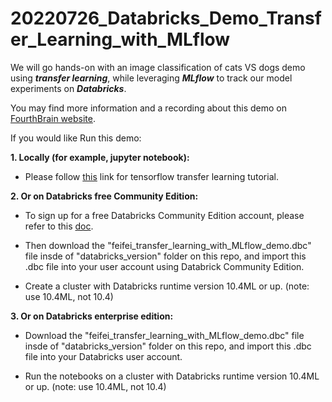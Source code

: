 # 20220726_Databricks_Demo_Transfer_Learning_with_MLflow
We will go hands-on with an image classification of cats VS dogs demo using ***transfer learning***, while leveraging ***MLflow*** to track our model experiments on ***Databricks***.

You may find more information and a recording about this demo on [FourthBrain website](https://discover.fourthbrain.ai/live-session/databricks?utm_campaign=Databricks%20Event&utm_medium=email&_hsmi=2&_hsenc=p2ANqtz--F8VKHIPHNwly3IwFlBZT7uYi4Jn3-fqVCD3M9GJl2h8qjWSSemEn5fAiN0DF7uY7krt5DdxtgPo6hf6YqQX19orXAIw&utm_content=2&utm_source=hs_email).

If you would like Run this demo:

**1. Locally (for example, jupyter notebook):**

* Please follow [this](https://www.tensorflow.org/tutorials/images/transfer_learning) link for tensorflow transfer learning tutorial.

**2. Or on Databricks free Community Edition:**

* To sign up for a free Databricks Community Edition account, please refer to this [doc](https://docs.databricks.com/getting-started/community-edition.html).

* Then download the "feifei_transfer_learning_with_MLflow_demo.dbc" file insde of "databricks_version" folder on this repo, and import this .dbc file into your user account using Databrick Community Edition.

* Create a cluster with Databricks runtime version 10.4ML or up. (note: use 10.4ML, not 10.4)

**3. Or on Databricks enterprise edition:**

* Download the "feifei_transfer_learning_with_MLflow_demo.dbc" file insde of "databricks_version" folder on this repo, and import this .dbc file into your Databricks user account.

* Run the notebooks on a cluster with Databricks runtime version 10.4ML or up. (note: use 10.4ML, not 10.4)
